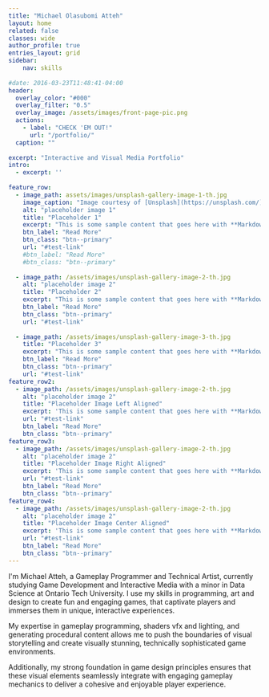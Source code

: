 ```yaml
---
title: "Michael Olasubomi Atteh"
layout: home
related: false
classes: wide
author_profile: true
entries_layout: grid
sidebar:
    nav: skills
      
#date: 2016-03-23T11:48:41-04:00
header:
  overlay_color: "#000"
  overlay_filter: "0.5"
  overlay_image: /assets/images/front-page-pic.png
  actions:
    - label: "CHECK 'EM OUT!"
      url: "/portfolio/"
  caption: ""
 
excerpt: "Interactive and Visual Media Portfolio"
intro:
  - excerpt: ''
    
feature_row:
  - image_path: assets/images/unsplash-gallery-image-1-th.jpg
    image_caption: "Image courtesy of [Unsplash](https://unsplash.com/)"
    alt: "placeholder image 1"
    title: "Placeholder 1"
    excerpt: "This is some sample content that goes here with **Markdown** formatting."
    btn_label: "Read More"
    btn_class: "btn--primary"
    url: "#test-link"
    #btn_label: "Read More"
    #btn_class: "btn--primary"
    
  - image_path: /assets/images/unsplash-gallery-image-2-th.jpg
    alt: "placeholder image 2"
    title: "Placeholder 2"
    excerpt: "This is some sample content that goes here with **Markdown** formatting."
    btn_label: "Read More"
    btn_class: "btn--primary"
    url: "#test-link"
    
  - image_path: /assets/images/unsplash-gallery-image-3-th.jpg
    title: "Placeholder 3"
    excerpt: "This is some sample content that goes here with **Markdown** formatting."
    btn_label: "Read More"
    btn_class: "btn--primary"
    url: "#test-link"
feature_row2:
  - image_path: /assets/images/unsplash-gallery-image-2-th.jpg
    alt: "placeholder image 2"
    title: "Placeholder Image Left Aligned"
    excerpt: 'This is some sample content that goes here with **Markdown** formatting. Left aligned with `type="left"`'
    url: "#test-link"
    btn_label: "Read More"
    btn_class: "btn--primary"
feature_row3:
  - image_path: /assets/images/unsplash-gallery-image-2-th.jpg
    alt: "placeholder image 2"
    title: "Placeholder Image Right Aligned"
    excerpt: 'This is some sample content that goes here with **Markdown** formatting. Right aligned with `type="right"`'
    url: "#test-link"
    btn_label: "Read More"
    btn_class: "btn--primary"
feature_row4:
  - image_path: /assets/images/unsplash-gallery-image-2-th.jpg
    alt: "placeholder image 2"
    title: "Placeholder Image Center Aligned"
    excerpt: 'This is some sample content that goes here with **Markdown** formatting. Centered with `type="center"`'
    url: "#test-link"
    btn_label: "Read More"
    btn_class: "btn--primary"
---
```



I'm Michael Atteh, a Gameplay Programmer and Technical Artist, currently studying Game Development and Interactive Media with a minor in Data Science at Ontario Tech University. I use my skills in programming, art and design to create fun and engaging games, that captivate players and immerses them in unique, interactive experiences.

My expertise in gameplay programming, shaders vfx and lighting, and generating procedural content allows me to push the boundaries of visual storytelling and create visually stunning, technically sophisticated game environments.

Additionally, my strong foundation in game design principles ensures that these visual elements seamlessly integrate with engaging gameplay mechanics to deliver a cohesive and enjoyable player experience.

<!--{% include feature_row id="intro" type="center" %}-->



<!--{% include feature_row %}-->

<!--{% include feature_row id="feature_row2" type="left" %}-->

<!--{% include feature_row id="feature_row3" type="right" %}-->

<!--{% include feature_row id="feature_row4" type="center" %}-->